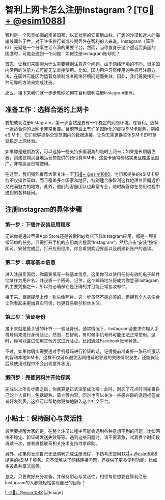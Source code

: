 # 智利上网卡怎么注册Instagram？[[TG💪+ @esim1088](https://t.me/s/esim1088)]

智利是一个风景如画的南美国家，以其壮丽的安第斯山脉、广袤的沙漠和迷人的海岸线闻名于世。对于许多旅行者或长期居住在智利的人来说，Instagram（简称IG）无疑是一个分享生活点滴的重要平台。然而，当你置身于这个遥远而美丽的国度时，可能会遇到一个问题：如何注册Instagram账号呢？

首先，让我们来聊聊为什么需要特别注意这个问题。由于网络环境的不同，很多国内常用的注册方式可能无法直接使用。比如，国内用户习惯使用的手机号注册方法，在国外可能因为运营商限制或者网络环境问题而失效。因此，我们需要找到一种可靠的方法来完成注册。

那么，接下来我们就一步步教你如何在智利顺利注册Instagram账号。

## 准备工作：选择合适的上网卡

要想成功注册Instagram，第一步当然是要有一个稳定的网络环境。在智利，选择一张适合你的上网卡非常重要。目前市面上有许多国际化的虚拟SIM卡服务，例如eSIM卡，它们能够提供全球范围内的数据连接，让你无需更换实体SIM卡即可享受稳定上网体验。

如果你是短期游客，可以选择一些支持多国漫游的临时上网卡；如果是长期居住者，则建议购买当地运营商提供的预付费SIM卡。这些卡通常价格实惠且覆盖范围广，非常适合日常使用。

在这里，我们强烈推荐大家关注一下[TG💪+ @esim1088](https://t.me/s/esim1088)，他们家提供的eSIM卡服务不仅操作简单，而且覆盖多个国家和地区，特别适合像智利这样地理位置偏远但又充满魅力的地方。此外，他们的客服团队也非常专业，随时解答你在使用过程中遇到的各种疑问。

## 注册Instagram的具体步骤

### 第一步：下载并安装应用程序

无论你是通过苹果App Store还是谷歌Play商店下载Instagram应用，都是一项非常简单的任务。只需打开手机的应用商店搜索“Instagram”，然后点击“安装”按钮即可。安装完成后，打开应用程序，你会看到欢迎界面以及创建新账户的选项。

### 第二步：填写基本信息

进入注册页面后，你需要填写一些基本信息。这里你可以使用任何有效的电子邮件地址作为用户名，并设置一个密码。记住，这个邮箱地址将成为你登录Instagram的主要凭据之一，所以务必确保它是正确的并且能正常接收邮件。

接下来，根据提示上传一张头像照片。这一步虽然不是必须的，但拥有个人头像会让你看起来更加真实可信，也更容易吸引粉丝关注。

### 第三步：验证身份

接下来就是最关键的环节——验证身份。通常情况下，Instagram会要求你输入手机号码来进行身份验证。然而，在智利，有时候手机号码可能无法正常使用。这时，你可以尝试使用其他方式进行验证，比如通过Facebook账号登录。

不过，如果你确实需要通过手机号码进行验证的话，记得提前准备好一张已经激活的智利本地SIM卡。这样不仅可以避免因网络延迟导致的失败情况发生，还能保证后续使用过程中不会出现意外状况。

### 第四步：完善资料并开始探索

完成以上所有步骤之后，你就算是正式注册成功啦！此时，别忘了花点时间完善自己的个人资料，包括昵称、简介等内容。同时也可以关注一些感兴趣的话题标签或者好友列表，这样可以帮助你更快地融入这个社交平台。

## 小贴士：保持耐心与灵活性

最后要提醒大家的是，在整个注册过程中可能会遇到各种意想不到的问题。比如网络不稳定、验证码发送失败等等。遇到这些问题时，请不要着急，试着换个时间段再试一次，或者直接联系相关技术支持寻求帮助。

另外，如果你发现自己无法顺利完成注册流程，不妨考虑使用[TG💪+ @esim1088](https://t.me/s/esim1088)提供的eSIM卡服务。它不仅解决了网络连接问题，还提供了更多便利功能，比如多设备共享流量等。

总之，只要做好充分准备，并保持耐心与灵活性，相信每位想要在智利注册Instagram的人都能轻松实现自己的目标！

[[TG💪+ @esim1088](https://t.me/s/esim1088) ![Image](https://i.postimg.cc/4NQfJmqS/Snipaste-2025-05-13-00-14-12.png)]